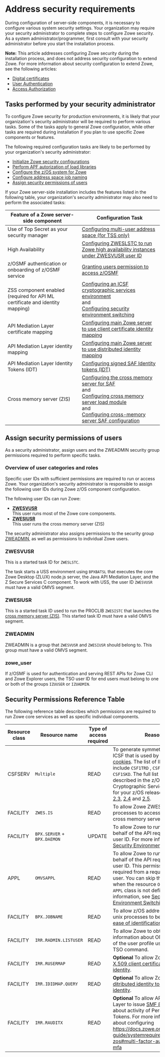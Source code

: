 # Address security requirements

During configuration of server-side components, it is necessary to configure various system security settings. Your organization may require your security administrator to complete steps to configure Zowe security. As a system administrator/programmer, first consult with your security administrator before you start the installation process. 

**Note:** This article addresses configuring Zowe security during the installation process, and does not address security configuration to extend Zowe. For more information about security configuration to extend Zowe, see the following articles:

  - [Digital certificates](../getting-started/zowe-security-overview#digital-certificates)
  - [User Authentication](../getting-started/zowe-security-overview#user-authentication)
  - [Access Authorization](../getting-started/zowe-security-overview#access-authorization)

## Tasks performed by your security administrator

To configure Zowe security for production environments, it is likely that your organization's security administrator will be required to perform various tasks. Some of the tasks apply to general Zowe configuration, while other tasks are required during installation if you plan to use specific Zowe components or features. 

The following required configuration tasks are likely to be performed by your organization's security administrator:

* [Initialize Zowe security configurations](../user-guide/initialize-security-configuration.md)
* [Perform APF autorization of load libraries](../user-guide/apf-authorize-load-library.md)
* [Configure the z/OS system for Zowe](../user-guide/configure-zos-system.md/#configure-user-ids-and-groups-for-the-zowe-started-tasks)
* [Configure address space job naming](../user-guide/configure-zos-system.md/#configure-address-space-job-naming)
* [Assign security permissions of users](#assign-security-permissions-of-users)

If your Zowe server-side installation includes the features listed in the following table, your organization's security administrator may also need to perform the associated tasks:

| Feature of a Zowe server-side component  | Configuration Task  | 
| ---- | ---- | 
| Use of Top Secret as your security manager | [Configuring multi-user address space (for TSS only)](../user-guide/configure-zos-system.md/#configure-multi-user-address-space-for-tss-only) |
| High Availability | [Configuring ZWESLSTC to run Zowe high availability instances under ZWESVUSR user ID](../user-guide/configure-zos-system.md/#configure-zweslstc-to-run-zowe-high-availability-instances-under-zwesvusr-user-id) |
| z/OSMF authentication or onboarding of z/OSMF service | [Granting users permission to access z/OSMF](../user-guide/grant-user-permission-zosmf.md) |
| ZSS component enabled (required for API ML certificate and identity mapping) |[Configuring an ICSF cryptographic services environment](../user-guide/configure-zos-system.md/#configure-an-icsf-cryptographic-services-environment) <br />and<br /> [Configuring security environment switching](../user-guide/configure-zos-system.md/#configure-security-environment-switching)|
| API Mediation Layer certificate mapping | [Configuring main Zowe server to use client certificate identity mapping](../user-guide/configure-zos-system.md/#configure-main-zowe-server-to-use-client-certificate-identity-mapping) |
| API Mediation Layer identity mapping | [Configuring main Zowe server to use distributed identity mapping](../user-guide/configure-zos-system.md/#configure-main-zowe-server-to-use-distributed-identity-mapping) |
| API Mediation Layer Identity Tokens (IDT) | [Configuring signed SAF Identity tokens (IDT)](../user-guide/configure-zos-system.md/#configure-signed-saf-identity-tokens-idt) |
| Cross memory server (ZIS) | [Configuring the cross memory server for SAF](../user-guide/configure-zos-system.md/#configure-the-cross-memory-server-for-saf)<br />and<br />[Configuring cross memory server load module](../user-guide/configure-xmem-server.md/#load-module)<br />and<br />[Configuring cross-memory server SAF configuration](../user-guide/configure-xmem-server.md/#saf-configuration) |

## Assign security permissions of users

As a security administrator, assign users and the ZWEADMIN security group permissions required to perform specific tasks. 

### Overview of user categories and roles

Specific user IDs with sufficient permissions are required to run or access Zowe. 
Your organization's security administrator is responsible to assign the following user IDs during Zowe z/OS component configuration.

The following user IDs can run Zowe: 

* **[ZWESVUSR](#zwesvusr)**  
This user runs most of the Zowe core components.
* **[ZWESIUSR](#zwesiusr)**  
This user runs the cross memory server (ZIS)

The security administrator also assigns permissions to the security group [ZWEADMIN](#zweadmin), as well as permissions to individual Zowe users.

### ZWESVUSR

This is a started task ID for `ZWESLSTC`.  

The task starts a USS environment using `BPXBATSL` that executes the core Zowe Desktop (ZLUX) node.js server, the Java API Mediation Layer, and the Z Secure Services C component.  To work with USS, the user ID `ZWESVUSR` must have a valid OMVS segment.  

### ZWESIUSR

This is a started task ID used to run the PROCLIB `ZWESISTC` that launches the [cross memory server (ZIS)](./configure-xmem-server.md). This started task ID must have a valid OMVS segment.

### ZWEADMIN

ZWEADMIN is a group that `ZWESVUSR` and `ZWESIUSR` should belong to. This group must have a valid OMVS segment.  

### zowe_user

If z/OSMF is used for authentication and serving REST APIs for Zowe CLI and Zowe Explorer users, the TSO user ID for end users must belong to one or both of the groups `IZUUSER` or `IZUADMIN`.

## Security Permissions Reference Table 

The following reference table describes which permissions are required to run Zowe core services as well as specific individual components.

| Resource class    | Resource name                          | Type of access required | Reason                                                                                                                                                                                                                        |
|----------|-----------------------------|--------|-------------------------------------------------------------------------------------------------------------------------------------------------------------------------------------------------------------------------------------------------------------------------------------------------------------------------------------------------------------------------------------------------------------------------------------------------------------------------------------------------------------------------------------------------------------------------------------------------------------------------------------------------------------------------------------------------------------------------------------------------|
| CSFSERV  | `Multiple`                  | READ   | To generate symmetric keys using ICSF that is used by [Zowe Desktop cookies](./configure-zos-system.md#configure-an-icsf-cryptographic-services-environment). The list of IDs to enable include `CSF1TRD` , `CSF1TRC` , `CSF1SKE` , `CSF1SKD`. The full list of IDs is described in the z/OS Cryptographic Services user guide for your z/OS release level: [2.2](https://www.ibm.com/docs/en/zos/2.2.0?topic=ssl-racf-csfserv-resource-requirements), [2.3](https://www.ibm.com/docs/en/zos/2.3.0?topic=ssl-racf-csfserv-resource-requirements), [2.4](https://www.ibm.com/docs/en/zos/2.4.0?topic=ssl-racf-csfserv-resource-requirements) and [2.5](https://www.ibm.com/docs/en/zos/2.5.0?topic=ssl-racf-csfserv-resource-requirements). |
| FACILITY | `ZWES.IS`                   | READ   | To allow Zowe ZWESLSTC processes to access the Zowe ZIS cross memory server.                                                                                                                                                                                                                                                                                                                                                                                                                                                                                                                                                                                                                                                                    |
| FACILITY | `BPX.SERVER` + `BPX.DAEMON` | UPDATE | To allow Zowe to run code on behalf of the API requester's TSO user ID. For more information, see [Security Environment Switching](./configure-zos-system.md#configure-security-environment-switching).                                                                                                                                                                                                                                                                                                                                                                                                                                                                                                                                     |
| APPL     | `OMVSAPPL`                  | READ   | To allow Zowe to run code on behalf of the API requester's TSO user ID. This permission is also required from a requester's TSO user. You can skip this requirement when the resource `OMVSAPPL` in the `APPL` class is not defined. For more information, see [Security Environment Switching](./configure-zos-system.md#configure-security-environment-switching).                                                                                                                                                                                                                                                                                                                                                                        |
| FACILITY | `BPX.JOBNAME`               | READ   | To allow z/OS address spaces for unix processes to be renamed for [ease of identification](./configure-zos-system.md#configure-address-space-job-naming).                                                                                                                                                                                                                                                                                                                                                                                                                                                                                                                                                                                       |
| FACILITY | `IRR.RADMIN.LISTUSER`       | READ   | To allow Zowe to obtain information about OMVS segment of the user profile using `LISTUSER` TSO command.                                                                                                                                                                                                                                                                                                                                                                                                                                                                                                                                                                                                                                        |
| FACILITY | `IRR.RUSERMAP`              | READ   | **Optional** To allow Zowe to [map an X.509 client certificate to a z/OS identity](./configure-zos-system.md#configure-main-zowe-server-to-use-client-certificate-identity-mapping).                                                                                                                                                                                                                                                                                                                                                                                                                                                                                                                                                            |
| FACILITY | `IRR.IDIDMAP.QUERY`         | READ   | **Optional** To allow Zowe to [map an ditributed identity to a z/OS identity](./configure-zos-system.md#configure-main-zowe-server-to-use-distributed-identity-mapping).                                                                                                                                                                                                                                                                                                                                                                                                                                                                                                                                                                        |
| FACILITY | `IRR.RAUDITX`               | READ   | **Optional** To allow API Mediation Layer to issue [SMF 83 records](./api-mediation/api-mediation-smf) about activity of Personal Access Tokens.                                                                                                                                                                                             For more information about configuring https://docs.zowe.org/stable/user-guide/systemrequirements-zos#multi-factor-authentication-mfa                                                                                                         


